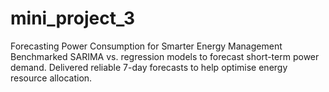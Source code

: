 # mini_project_3
Forecasting Power Consumption for Smarter Energy Management<br>
Benchmarked SARIMA vs. regression models to forecast short-term power demand. Delivered reliable 7-day forecasts to help optimise energy resource allocation.
